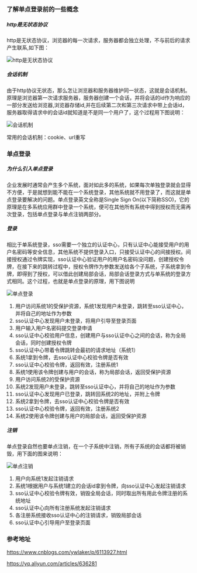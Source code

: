 ### 了解单点登录前的一些概念
##### http是无状态协议
http是无状态协议，浏览器的每一次请求，服务器都会独立处理，不与前后的请求产生联系,如下图：

![http是无状态协议](http://images2015.cnblogs.com/blog/797930/201611/797930-20161129155231224-831614516.png)

##### 会话机制
由于http协议无状态，那么怎让浏览器和服务器维护同一状态，这就是会话机制。原理是浏览器第一次请求服务器，服务器创建一个会话，并将会话的id作为响应的一部分发送给浏览器,浏览器存储id,并在后续第二次和第三次请求中带上会话id，服务器取得请求中的会话id就知道是不是同一个用户了，这个过程用下图说明：

![会话机制](http://images2015.cnblogs.com/blog/797930/201611/797930-20161129155232537-1894700627.png)


常用的会话机制：cookie、url重写

### 单点登录
##### 为什么引入单点登录
企业发展时通常会产生多个系统，面对如此多的系统，如果每次单独登录就会显得不方便，于是就想到能不能在一个系统登录，其他系统就不用登录了，而这就是单点登录要解决的问题。单点登录英文全称是Single Sign On(以下简称SSO)，它的原理是在多系统应用群中登录一个系统，便可在其他所有系统中得到授权而无需再次登录，包括单点登录与单点注销两部分。
##### 登录
相比于单系统登录，sso需要一个独立的认证中心，只有认证中心能接受用户的用户名密码等安全信息，其他系统不提供登录入口，只接受认证中心的间接授权。间接授权通过令牌实现，sso认证中心验证用户的用户名密码没问题，创建授权令牌，在接下来的跳转过程中，授权令牌作为参数发送给各个子系统，子系统拿到令牌，即得到了授权，可以借此创建局部会话，局部会话登录方式与单系统的登录方式相同。这个过程，也就是单点登录的原理，用下图说明


![单点登录](http://images2015.cnblogs.com/blog/797930/201612/797930-20161203152650974-276822362.png)

1. 用户访问系统1的受保护资源，系统1发现用户未登录，跳转至sso认证中心，并将自己的地址作为参数
2. sso认证中心发现用户未登录，将用户引导至登录页面
3. 用户输入用户名密码提交登录申请
4. sso认证中心校验用户信息，创建用户与sso认证中心之间的会话，称为全局会话，同时创建授权令牌
5. sso认证中心带着令牌跳转会最初的请求地址（系统1）
6. 系统1拿到令牌，去sso认证中心校验令牌是否有效
7. sso认证中心校验令牌，返回有效，注册系统1
8. 系统1使用该令牌创建与用户的会话，称为局部会话，返回受保护资源
9. 用户访问系统2的受保护资源
10. 系统2发现用户未登录，跳转至sso认证中心，并将自己的地址作为参数
11. sso认证中心发现用户已登录，跳转回系统2的地址，并附上令牌
12. 系统2拿到令牌，去sso认证中心校验令牌是否有效
13. sso认证中心校验令牌，返回有效，注册系统2
14. 系统2使用该令牌创建与用户的局部会话，返回受保护资源

##### 注销
单点登录自然也要单点注销，在一个子系统中注销，所有子系统的会话都将被销毁，用下面的图来说明：

![单点注销](http://images2015.cnblogs.com/blog/797930/201611/797930-20161129155242271-222889796.png)

1. 用户向系统1发起注销请求
2. 系统1根据用户与系统1建立的会话id拿到令牌，向sso认证中心发起注销请求
3. sso认证中心校验令牌有效，销毁全局会话，同时取出所有用此令牌注册的系统地址
4. sso认证中心向所有注册系统发起注销请求
5. 各注册系统接收sso认证中心的注销请求，销毁局部会话
6. sso认证中心引导用户至登录页面

### 参考地址
https://www.cnblogs.com/ywlaker/p/6113927.html

https://yq.aliyun.com/articles/636281